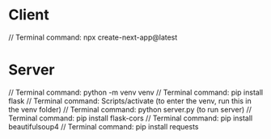 
# Client


// Terminal command: npx create-next-app@latest


# Server 

// Terminal command: python -m venv venv 
// Terminal command: pip install flask
// Terminal command: Scripts/activate (to enter the venv, run this in the venv folder)
// Terminal command: python server.py (to run server)
// Terminal command: pip install flask-cors
// Terminal command: pip install beautifulsoup4
// Terminal command: pip install requests



